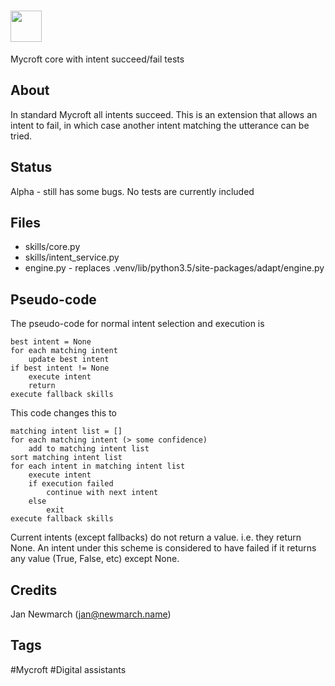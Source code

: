 # <img src='https://raw.githack.com/FortAwesome/Font-Awesome/master/svgs/solid/robot.svg' card_color='#40DBB0' width='50' height='50' style='vertical-align:bottom'/>
Mycroft core with intent succeed/fail tests

## About 
In standard Mycroft all intents succeed. This is an extension that allows an intent to fail, in which case another intent matching the utterance can be tried. 

## Status
Alpha - still has some bugs.
No tests are currently included

## Files
* skills/core.py
* skills/intent_service.py
* engine.py - replaces .venv/lib/python3.5/site-packages/adapt/engine.py

## Pseudo-code
The pseudo-code for normal intent selection and execution is
```
best intent = None
for each matching intent
    update best intent
if best intent != None
    execute intent
    return
execute fallback skills
```

This code changes this to
```
matching intent list = []
for each matching intent (> some confidence)
    add to matching intent list
sort matching intent list
for each intent in matching intent list
    execute intent
    if execution failed
        continue with next intent
    else
        exit
execute fallback skills
```

Current intents (except fallbacks) do not return a value. i.e. they return None. An intent under this scheme is considered to have failed if it returns any value (True, False, etc) except None.


## Credits 
Jan Newmarch (jan@newmarch.name)


## Tags
#Mycroft
#Digital assistants


